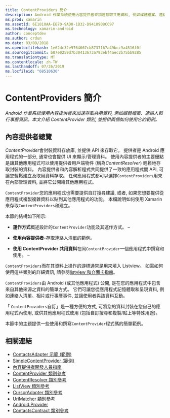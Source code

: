 ```yaml
---
title: ContentProviders 簡介
description: Android 作業系統使用內容提供者來加速存取共用資料, 例如媒體檔案、連絡人和行事曆資訊。 本文介紹 ContentProvider 類別, 並提供兩個如何使用它的範例。
ms.prod: xamarin
ms.assetid: 6E1810AA-EB70-9AD0-1B32-D9418908CC97
ms.technology: xamarin-android
author: conceptdev
ms.author: crdun
ms.date: 03/09/2018
ms.openlocfilehash: 1e62dc32e9764667cb8737167a49bcc9a4516f0f
ms.sourcegitcommit: b07e0259d7b30413673a793ebf4aec2b75bb9285
ms.translationtype: MT
ms.contentlocale: zh-TW
ms.lasthandoff: 07/26/2019
ms.locfileid: "68510630"
---
```

# <a name="intro-to-contentproviders"></a>ContentProviders 簡介

_Android 作業系統使用內容提供者來加速存取共用資料, 例如媒體檔案、連絡人和行事曆資訊。本文介紹 ContentProvider 類別, 並提供兩個如何使用它的範例。_


## <a name="content-providers-overview"></a>內容提供者總覽

*ContentProvider*會封裝資料存放庫, 並提供 API 來存取它。 提供者是 Android 應用程式的一部分, 通常也會提供 UI 來顯示/管理資料。 使用內容提供者的主要優點是讓其他應用程式可以使用提供者用戶端物件 (稱為*ContentResolver*) 輕鬆地存取封裝的資料。 內容提供者和內容解析程式共同提供了一致的應用程式間 API, 可讓您輕鬆建立及取用資料存取。 任何應用程式都可以選擇`ContentProviders`用來在內部管理資料, 並將它公開給其他應用程式。

`ContentProvider`您的應用程式也需要提供自訂搜尋建議, 或者, 如果您想要提供從應用程式複製複雜資料以貼到其他應用程式的功能。 本檔說明如何使用 Xamarin 來存取`ContentProviders`和建立。

本節的結構如下所示:

- **運作方式**概述設計的`ContentProvider`功能及其運作方式。 &ndash;

- **使用內容提供者**&ndash;存取連絡人清單的範例。

- **使用 ContentProvider 共用資料**在同`ContentProvider`一個應用程式中撰寫和使用。 &ndash;

`ContentProviders`而在其資料上操作的游標通常是用來填入 Listview。 如需如何使用這些類別的詳細資訊, 請參閱[listview 和介面卡指南](~/android/user-interface/layouts/list-view/index.md)。

`ContentProviders`由 Android (或其他應用程式) 公開, 是在您的應用程式中包含來自其他來源之資料的簡單方式。 它們可讓您從應用程式記憶體取和呈現資料, 例如連絡人清單、相片或行事曆事件, 並讓使用者與該資料互動。

「 `ContentProviders`自訂」是一種方便的方式, 可將您的資料封裝在您自己的應用程式內使用, 或供其他應用程式使用 (包括自訂搜尋和複製/貼上等特殊用途)。

本節中的主題提供一些使用和撰寫`ContentProvider`程式碼的簡單範例。



## <a name="related-links"></a>相關連結

- [ContactsAdapter 示範 (範例)](https://developer.xamarin.com/samples/monodroid/PlatformFeatures/ContactsAdapterDemo/)
- [SimpleContentProvider (範例)](https://developer.xamarin.com/samples/monodroid/PlatformFeatures/SimpleContentProvider)
- [內容提供者開發人員指南](https://developer.android.com/guide/topics/providers/content-providers.html)
- [ContentProvider 類別參考](xref:Android.Content.ContentProvider)
- [ContentResolver 類別參考](xref:Android.Content.ContentResolver)
- [ListView 類別參考](xref:Android.Widget.ListView)
- [CursorAdapter 類別參考](xref:Android.Widget.CursorAdapter)
- [UriMatcher 類別參考](xref:Android.Content.UriMatcher)
- [Android.Provider](xref:Android.Provider)
- [ContactsContract 類別參考](xref:Android.Provider.ContactsContract)
